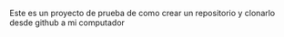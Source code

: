 Este es un proyecto de prueba de como crear un repositorio y clonarlo desde github a mi computador      
